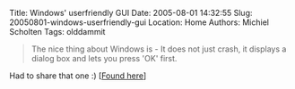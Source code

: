 Title: Windows' userfriendly GUI
Date: 2005-08-01 14:32:55
Slug: 20050801-windows-userfriendly-gui
Location: Home
Authors: Michiel Scholten
Tags: olddammit

<blockquote><p class="quote">The nice thing about Windows is - It does not just crash, it displays a dialog box and lets you press 'OK' first.</p></blockquote>

<p>Had to share that one :) [<a href="http://www27.brinkster.com/gamingpwrhouse/csi/bumper.txt">Found here</a>]</p>